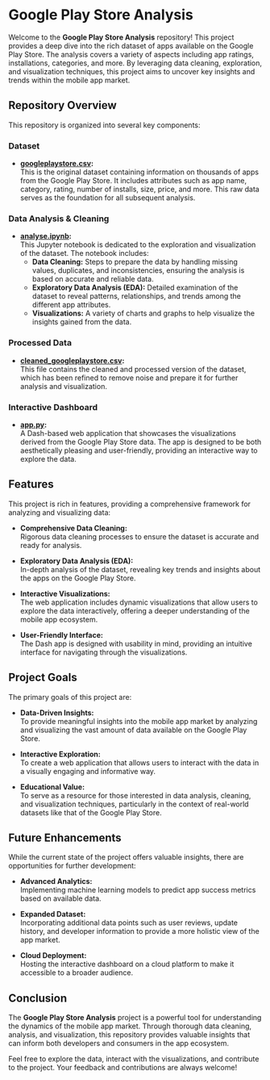 # Google Play Store Analysis

Welcome to the **Google Play Store Analysis** repository! This project provides a deep dive into the rich dataset of apps available on the Google Play Store. The analysis covers a variety of aspects including app ratings, installations, categories, and more. By leveraging data cleaning, exploration, and visualization techniques, this project aims to uncover key insights and trends within the mobile app market.

## Repository Overview

This repository is organized into several key components:

### Dataset

- **[googleplaystore.csv](./googleplaystore.csv):**  
  This is the original dataset containing information on thousands of apps from the Google Play Store. It includes attributes such as app name, category, rating, number of installs, size, price, and more. This raw data serves as the foundation for all subsequent analysis.

### Data Analysis & Cleaning

- **[analyse.ipynb](./analyse.ipynb):**  
  This Jupyter notebook is dedicated to the exploration and visualization of the dataset. The notebook includes:
  - **Data Cleaning:** Steps to prepare the data by handling missing values, duplicates, and inconsistencies, ensuring the analysis is based on accurate and reliable data.
  - **Exploratory Data Analysis (EDA):** Detailed examination of the dataset to reveal patterns, relationships, and trends among the different app attributes.
  - **Visualizations:** A variety of charts and graphs to help visualize the insights gained from the data.

### Processed Data

- **[cleaned_googleplaystore.csv](./cleaned_googleplaystore.csv):**  
  This file contains the cleaned and processed version of the dataset, which has been refined to remove noise and prepare it for further analysis and visualization.

### Interactive Dashboard

- **[app.py](./app.py):**  
  A Dash-based web application that showcases the visualizations derived from the Google Play Store data. The app is designed to be both aesthetically pleasing and user-friendly, providing an interactive way to explore the data.

## Features

This project is rich in features, providing a comprehensive framework for analyzing and visualizing data:

- **Comprehensive Data Cleaning:**  
  Rigorous data cleaning processes to ensure the dataset is accurate and ready for analysis.

- **Exploratory Data Analysis (EDA):**  
  In-depth analysis of the dataset, revealing key trends and insights about the apps on the Google Play Store.

- **Interactive Visualizations:**  
  The web application includes dynamic visualizations that allow users to explore the data interactively, offering a deeper understanding of the mobile app ecosystem.

- **User-Friendly Interface:**  
  The Dash app is designed with usability in mind, providing an intuitive interface for navigating through the visualizations.

## Project Goals

The primary goals of this project are:

- **Data-Driven Insights:**  
  To provide meaningful insights into the mobile app market by analyzing and visualizing the vast amount of data available on the Google Play Store.

- **Interactive Exploration:**  
  To create a web application that allows users to interact with the data in a visually engaging and informative way.

- **Educational Value:**  
  To serve as a resource for those interested in data analysis, cleaning, and visualization techniques, particularly in the context of real-world datasets like that of the Google Play Store.

## Future Enhancements

While the current state of the project offers valuable insights, there are opportunities for further development:

- **Advanced Analytics:**  
  Implementing machine learning models to predict app success metrics based on available data.

- **Expanded Dataset:**  
  Incorporating additional data points such as user reviews, update history, and developer information to provide a more holistic view of the app market.

- **Cloud Deployment:**  
  Hosting the interactive dashboard on a cloud platform to make it accessible to a broader audience.

## Conclusion

The **Google Play Store Analysis** project is a powerful tool for understanding the dynamics of the mobile app market. Through thorough data cleaning, analysis, and visualization, this repository provides valuable insights that can inform both developers and consumers in the app ecosystem.

Feel free to explore the data, interact with the visualizations, and contribute to the project. Your feedback and contributions are always welcome!
